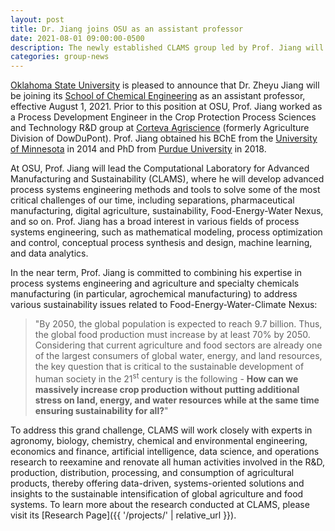 ```yaml
---
layout: post
title: Dr. Jiang joins OSU as an assistant professor
date: 2021-08-01 09:00:00-0500
description: The newly established CLAMS group led by Prof. Jiang will tackle fundamental problems in advanced manufacturing and sustainability by developing and applying various systems engineering tools.
categories: group-news
---
```


[Oklahoma State University](https://go.okstate.edu/) is pleased to announce that Dr. Zheyu Jiang will be joining its [School of Chemical Engineering](https://ceat.okstate.edu/che/) as an assistant professor, effective August 1, 2021. Prior to this position at OSU, Prof. Jiang worked as a Process Development Engineer in the Crop Protection Process Sciences and Technology R&D group at [Corteva Agriscience](https://www.corteva.com/) (formerly Agriculture Division of DowDuPont). Prof. Jiang obtained his BChE from the [University of Minnesota](https://cse.umn.edu/cems) in 2014 and PhD from [Purdue University](https://engineering.purdue.edu/ChE) in 2018.

At OSU, Prof. Jiang will lead the Computational Laboratory for Advanced Manufacturing and Sustainability (CLAMS), where he will develop advanced process systems engineering methods and tools to solve some of the most critical challenges of our time, including separations, pharmaceutical manufacturing, digital agriculture, sustainability, Food-Energy-Water Nexus, and so on. Prof. Jiang has a broad interest in various fields of process systems engineering, such as mathematical modeling, process optimization and control, conceptual process synthesis and design, machine learning, and data analytics.

In the near term, Prof. Jiang is committed to combining his expertise in process systems engineering and agriculture and specialty chemicals manufacturing (in particular, agrochemical manufacturing) to address various sustainability issues related to Food-Energy-Water-Climate Nexus:

> "By 2050, the global population is expected to reach 9.7 billion. Thus, the global food production must increase by at least 70% by 2050. Considering that current agriculture and food sectors are already one of the largest consumers of global water, energy, and land resources, the key question that is critical to the sustainable development of human society in the 21<sup>st</sup> century is the following - **How can we massively increase crop production without putting additional stress on land, energy, and water resources while at the same time ensuring sustainability for all?**"

To address this grand challenge, CLAMS will work closely with experts in agronomy, biology, chemistry, chemical and environmental engineering, economics and finance, artificial intelligence, data science, and operations research to reexamine and renovate all human activities involved in the R&D, production, distribution, processing, and consumption of agricultural products, thereby offering data-driven, systems-oriented solutions and insights to the sustainable intensification of global agriculture and food systems. To learn more about the research conducted at CLAMS, please visit its [Research Page]({{ '/projects/' | relative_url }}).
